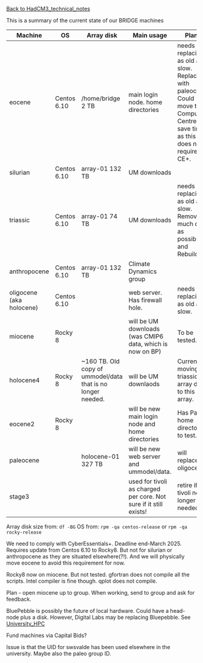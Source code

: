 [Back to HadCM3_technical_notes](HadCM3_technical_notes.md)

This is a summary of the current state of our BRIDGE machines

| Machine                  | OS          | Array disk                                                   | Main usage                                                         | Plans                                                                                                                               |
| ------------------------ | ----------- | ------------------------------------------------------------ | ------------------------------------------------------------------ | ----------------------------------------------------------------------------------------------------------------------------------- |
| eocene                   | Centos 6.10 | /home/bridge 2 TB                                            | main login node.  home directories                                 | needs replacing as old and slow. Replace with paleocene.  Could move to Computer Centre to save time, as this does not require CE+. |
| silurian                 | Centos 6.10 | array-01 132 TB                                              | UM downloads                                                       |                                                                                                                                     |
| triassic                 | Centos 6.10 | array-01 74 TB                                               | UM downloads                                                       | needs replacing as old and slow.  Remove as much data as possible and Rebuild.                                                      |
| anthropocene             | Centos 6.10 | array-01 132 TB                                              | Climate Dynamics group                                             |                                                                                                                                     |
| oligocene (aka holocene) | Centos 6.10 |                                                              | web server.  Has firewall hole.                                    | needs replacing as old and slow.                                                                                                    |
| miocene                  | Rocky 8     |                                                              | will be UM downloads (was CMIP6 data, which is now on BP)          | To be tested.                                                                                                                       |
| holocene4                | Rocky 8     | ~160 TB.  Old copy of ummodel/data that is no longer needed. | will be UM downlaods                                               | Currently moving triassic array data to this disk array.                                                                            |
| eocene2                  | Rocky 8     |                                                              | will be new main login node and home directories                   | Has Paul's home directory to test.                                                                                                  |
| paleocene                |             | holocene-01 327 TB                                           | will be new web server and ummodel/data.                           | will replace oligocene.                                                                                                             |
| stage3                   |             |                                                              | used for tivoli as charged per core.  Not sure if it still exists! | retire if tivoli no longer needed.                                                                                                  |


Array disk size from: `df -BG`
OS from: `rpm -qa centos-release` or `rpm -qa rocky-release`

We need to comply with CyberEssentials+.  Deadline end-March 2025.  Requires update from Centos 6.10 to Rocky8.  But not for silurian or anthropocene as they are situated elsewhere(?!).  And we will physically move eocene to avoid this requirement for now.

Rocky8 now on miocene.  But not tested.  gfortran does not compile all the scripts.  Intel compiler is fine though.  qplot does not compile.

Plan - open miocene up to group.  When working, send to group and ask for feedback.

BluePebble is possibly the future of local hardware.  Could have a head-node plus a disk.  However, Digital Labs may be replacing Bluepebble.  See [University_HPC](University_HPC)

Fund machines via Capital Bids?

Issue is that the UID for swsvalde has been used elsewhere in the university.  Maybe also the paleo group ID.

